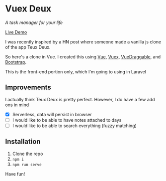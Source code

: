 # Vuex Deux

*A task manager for your life*

[Live Demo](https://dengsauve.github.io/vuex-deux/)

I was recently inspired by a HN post where someone made a vanilla js clone of the app Teux Deux.

So here's a clone in Vue. 
I created this using [Vue](https://vuejs.org/),
 [Vuex](https://vuex.vuejs.org/),
 [VueDraggable](https://github.com/SortableJS/Vue.Draggable), 
 and [Bootstrap](https://getbootstrap.com/). 

This is the front-end portion only, which I'm going to using in Laravel

## Improvements

I actually think Teux Deux is pretty perfect. However, I do have a few add ons in mind

- [x] Serverless, data will persist in browser
- [ ] I would like to be able to have notes attached to days
- [ ] I would like to be able to search everything (fuzzy matching)

## Installation

1. Clone the repo
2. `npm i`
3. `npm run serve`

Have fun!
